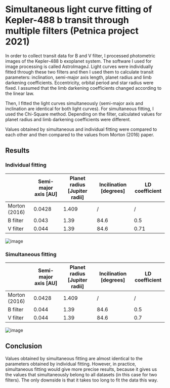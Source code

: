 # Simultaneous light curve fitting of Kepler-488 b transit through multiple filters (Petnica project 2021)

In order to collect transit data for B and V filter, I processed photometric images of the Kepler-488 b exoplanet system. The software I used for image processing is called AstroImageJ. 
Light curves were individually fitted through these two filters and then I used them to calculate transit parameters: inclination, semi-major axis length, planet radius and limb darkening coefficients. Eccentricity, orbital period and star radius were fixed. I assumed that the limb darkening coefficients changed according to the linear law.

Then, I fitted the light curves simultaneously (semi-major axis and inclination are identical for both light curves). For simultaneous fitting, I used the Chi-Square method. Depending on the filter, calculated values for planet radius and limb darkening coefficients were different.

Values obtained by simultaneous and individual fitting were compared to each other and then compared to the values from Morton (2016) paper.

## Results


### Individual fitting

|               | Semi-major axis [AU] | Planet radius [Jupiter radii] | Incilination [degrees] | LD coefficient |
| ------------- | -------------------- | ----------------------------- | ---------------------- | -------------- |
| Morton (2016) |     0.0428           |        1.409                  |      /                 |        /       |
|    B filter   |     0.043            |        1.39                   |      84.6              |  0.5           |
|    V filter   |    0.044             |        1.39                   |      84.6              |  0.71          |

![image](https://github.com/natasarad02/kepler-488b/assets/45151070/db24de80-7b2c-442f-91a8-18bb1efc3ee6)



### Simultaneous fitting

|               | Semi-major axis [AU] | Planet radius [Jupiter radii] | Incilination [degrees] | LD coefficient |
| ------------- | -------------------- | ----------------------------- | ---------------------- | -------------- |
| Morton (2016) |     0.0428           |        1.409                  |      /                 |        /       |
|    B filter   |     0.044            |        1.39                   |      84.6              |  0.5           |
|    V filter   |    0.044             |        1.39                   |      84.6              |  0.7           |

![image](https://github.com/natasarad02/kepler-488b/assets/45151070/485df316-c661-4538-b153-2227deab2def)


## Conclusion

Values obtained by simultaneous fitting are almost identical to the parameters obtained by individual fitting. However, in practice, simultaneous fitting would give more precise results, because it gives us the values that simultaneously belong to all datasets (in this case for two filters). The only downside is that it takes too long to fit the data this way.

